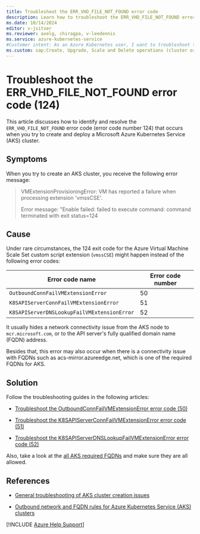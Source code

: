 ```yaml
---
title: Troubleshoot the ERR_VHD_FILE_NOT_FOUND error code
description: Learn how to troubleshoot the ERR_VHD_FILE_NOT_FOUND error (124) when you try to create and deploy an Azure Kubernetes Service (AKS) cluster.
ms.date: 10/14/2024
editor: v-jsitser
ms.reviewer: axelg, chiragpa, v-leedennis
ms.service: azure-kubernetes-service
#Customer intent: As an Azure Kubernetes user, I want to troubleshoot the ERR_VHD_FILE_NOT_FOUND error code (or error code OutboundConnFailVMExtensionError, error number 50 - or error code ERR_K8S_API_SERVER_CONN_FAIL, error number 51) so that I can successfully create and deploy an Azure Kubernetes Service (AKS) cluster.
ms.custom: sap:Create, Upgrade, Scale and Delete operations (cluster or nodepool)
---
```

# Troubleshoot the ERR_VHD_FILE_NOT_FOUND error code (124)

This article discusses how to identify and resolve the `ERR_VHD_FILE_NOT_FOUND` error code (error code number 124) that occurs when you try to create and deploy a Microsoft Azure Kubernetes Service (AKS) cluster.

## Symptoms

When you try to create an AKS cluster, you receive the following error message:

> VMExtensionProvisioningError: VM has reported a failure when processing extension 'vmssCSE'.
>
> Error message: "Enable failed: failed to execute command: command terminated with exit status=124

## Cause

Under rare circumstances, the 124 exit code for the Azure Virtual Machine Scale Set custom script extension (`vmssCSE`) might happen instead of the following error codes:

| Error code name                             | Error code number |
|---------------------------------------------|-------------------|
| `OutboundConnFailVMExtensionError`          | 50                |
| `K8SAPIServerConnFailVMExtensionError`      | 51                |
| `K8SAPIServerDNSLookupFailVMExtensionError` | 52                |

It usually hides a network connectivity issue from the AKS node to `mcr.microsoft.com`, or to the API server's fully qualified domain name (FQDN) address.

Besides that, this error may also occur when there is a connectivity issue with FQDNs such as acs-mirror.azureedge.net, which is one of the required FQDNs for AKS.

## Solution

Follow the troubleshooting guides in the following articles:

- [Troubleshoot the OutboundConnFailVMExtensionError error code (50)](error-code-outboundconnfailvmextensionerror.md)

- [Troubleshoot the K8SAPIServerConnFailVMExtensionError error code (51)](error-code-k8sapiserverconnfailvmextensionerror.md)

- [Troubleshoot the K8SAPIServerDNSLookupFailVMExtensionError error code (52)](error-code-k8sapiserverdnslookupfailvmextensionerror.md)

Also, take a look at the [all AKS required FQDNs](/azure/aks/outbound-rules-control-egress) and make sure they are all allowed.

## References

- [General troubleshooting of AKS cluster creation issues](troubleshoot-aks-cluster-creation-issues.md)

- [Outbound network and FQDN rules for Azure Kubernetes Service (AKS) clusters](/azure/aks/outbound-rules-control-egress)

[!INCLUDE [Azure Help Support](../../../includes/azure-help-support.md)]

